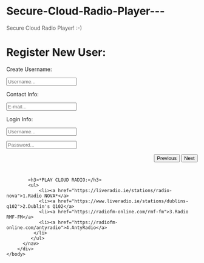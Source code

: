 # Secure-Cloud-Radio-Player---
Secure Cloud Radio Player! :-)
<!DOCTYPE html>
<html>
	<head>
		<meta http-equiv="Content-Type" content="text/html; charset=utf-8">
		<title>Secure Cloud Radio Player! :-)</title>
		<style type="text/css">

		body {
			margin: 0px;
			padding: 0px;
			overflow: hidden;
			height: 100%; 
			max-height: 100%; 
			font-family:Sans-serif;
			line-height: 1.5em;
		}

		#header {
			position: absolute;
			top: 0px;
			left: 0px;
			width: 100%;
			height: 100px; 
			overflow: hidden; 
			background: #BCCE98;
		}

		#nav {
			position: absolute; 
			top: 0px;
			bottom: 0;
			right: 0;
			width: 280px;
			overflow: scroll; 
			background: #DAE9BC;
		}

		#logo {
			padding:20px;
		}

		main {
			position: fixed;
			top: 40%; /* Set this to the height of the header */
			right: 45%; /* Set this to the width of the navigation bar */
			bottom: 20%;
			overflow: auto; 
            color: blue; 
		}

        </head>    

		.innertube {
			margin: 25px; /* Provides padding for the content */
		}

		p {
			color: #555;
		}

		nav ul {
			list-style-type: none;
			margin: 10px;
			padding: 0px;
		}

		nav ul a {
			color: blue;
            margin: 0px; 
			text-decoration: none;
		}

		/*IE6 fix*/
		* html body{
			padding: 100px 280px 0 0; /* Set the first value to the height of the header and second value to the width of the nav */
		}

		* html main{ 
			height: 100%; 
			width: 100%; 
		}

		</style>

	</head>

	<body>		

		<main>
			<div class="innertube">

				<h2>SECURE CLOUD RADIO PLAYER! :-)</h2> 
				<p><script>generateText(300)</script></p>

			</div>
		</main>

		<nav id="nav">
			<div class="innertube">

            <ul>
				<li><a 1.<html>
<meta name="viewport" content="width=device-width, initial-scale=1.0">
<link href="https://fonts.googleapis.com/css?family=Raleway" rel="stylesheet">
<style>
* {
  box-sizing: border-box;
}

body {
  background-color: #f1f1f1;
}

#regForm {
  background-color: #ffffff;
  margin: 1px auto;
  font-family: Raleway;
  padding: 1px;
  width: 50%;
  min-width: 250px;
}

h1 {
  text-align: center;
  color: blue;
}

input {
  padding: 10px;
  width: 100%;
  font-size: 17px;
  font-family: Raleway;
  border: 1px solid #aaaaaa;
}

/* Mark input boxes that gets an error on validation: */
input.invalid {
  background-color: #ffdddd;
}

/* Hide all steps by default: */
.tab {
  display: none;
}

button {
  background-color: #4CAF50;
  color: #ffffff;
  border: none;
  padding: 10px 20px;
  font-size: 17px;
  font-family: Raleway;
  cursor: pointer;
}

button:hover {
  opacity: 0.8;
}

#prevBtn {
  background-color: #bbbbbb;
}

/* Make circles that indicate the steps of the form: */
.step {
  height: 15px;
  width: 15px;
  margin: 0 2px;
  background-color: #bbbbbb;
  border: none;  
  border-radius: 50%;
  display: inline-block;
  opacity: 0.5;
}

.step.active {
  opacity: 1;
}

/* Mark the steps that are finished and valid: */
.step.finish {
  background-color: #4CAF50;
}
</style>

<form id="regForm" action="/action_page.php">
  <h1>Register New User:</h1>
  <!-- One "tab" for each step in the form: -->
  <div class="tab">Create Username:
    <p><input placeholder="Username..." oninput="this.className = ''" name="fname"></p> 
  </div>
  <div class="tab">Contact Info:
    <p><input placeholder="E-mail..." oninput="this.className = ''" name="email"></p>
  </div>
  <div class="tab">Login Info:
    <p><input placeholder="Username..." oninput="this.className = ''" name="uname"></p>
    <p><input placeholder="Password..." oninput="this.className = ''" name="pword" type="password"></p>
  </div>
  <div style="overflow:auto;">
    <div style="float:right;">
      <button type="button" id="prevBtn" onclick="nextPrev(-1)">Previous</button>
      <button type="button" id="nextBtn" onclick="nextPrev(1)">Next</button>
    </div>
  </div>
  <!-- Circles which indicates the steps of the form: -->
  <div style="text-align:center;margin-top:40px;">
    <span class="step"></span>
    <span class="step"></span>
    <span class="step"></span>
    <span class="step"></span>
  </div>
</form>

<script>
var currentTab = 0; // Current tab is set to be the first tab (0)
showTab(currentTab); // Display the current tab

function showTab(n) {
  // This function will display the specified tab of the form...
  var x = document.getElementsByClassName("tab");
  x[n].style.display = "block";
  //... and fix the Previous/Next buttons:
  if (n == 0) {
    document.getElementById("prevBtn").style.display = "none";
  } else {
    document.getElementById("prevBtn").style.display = "inline";
  }
  if (n == (x.length - 1)) {
    document.getElementById("nextBtn").innerHTML = "Submit";
  } else {
    document.getElementById("nextBtn").innerHTML = "Next";
  }
  //... and run a function that will display the correct step indicator:
  fixStepIndicator(n)
}

function nextPrev(n) {
  // This function will figure out which tab to display
  var x = document.getElementsByClassName("tab");
  // Exit the function if any field in the current tab is invalid:
  if (n == 1 && !validateForm()) return false;
  // Hide the current tab:
  x[currentTab].style.display = "none";
  // Increase or decrease the current tab by 1:
  currentTab = currentTab + n;
  // if you have reached the end of the form...
  if (currentTab >= x.length) {
    // ... the form gets submitted:
    document.getElementById("regForm").submit();
    return false;
  }
  // Otherwise, display the correct tab:
  showTab(currentTab);
}

function validateForm() {
  // This function deals with validation of the form fields
  var x, y, i, valid = true;
  x = document.getElementsByClassName("tab");
  y = x[currentTab].getElementsByTagName("input");
  // A loop that checks every input field in the current tab:
  for (i = 0; i < y.length; i++) {
    // If a field is empty...
    if (y[i].value == "") {
      // add an "invalid" class to the field:
      y[i].className += " invalid";
      // and set the current valid status to false
      valid = false;
    }
  }
  // If the valid status is true, mark the step as finished and valid:
  if (valid) {
    document.getElementsByClassName("step")[currentTab].className += " finish";
  }
  return valid; // return the valid status
}

function fixStepIndicator(n) {
  // This function removes the "active" class of all steps...
  var i, x = document.getElementsByClassName("step");
  for (i = 0; i < x.length; i++) {
    x[i].className = x[i].className.replace(" active", "");
  }
  //... and adds the "active" class on the current step:
  x[n].className += " active";
}
</script>

            <h3>*PLAY CLOUD RADIO:</h3>
			<ul>
            	<li><a href="https://liveradio.ie/stations/radio-nova">1.Radio NOVA*</a>
                <li><a href="https://www.liveradio.ie/stations/dublins-q102">2.Dublin's Q102</a>
                <li><a href="https://radiofm-online.com/rmf-fm">3.Radio RMF-FM</a>
                <li><a href="https://radiofm-online.com/antyradio">4.AntyRadio</a>
              </li>
             </ul>
          </nav>
        </div> 
    </body>
</html>
